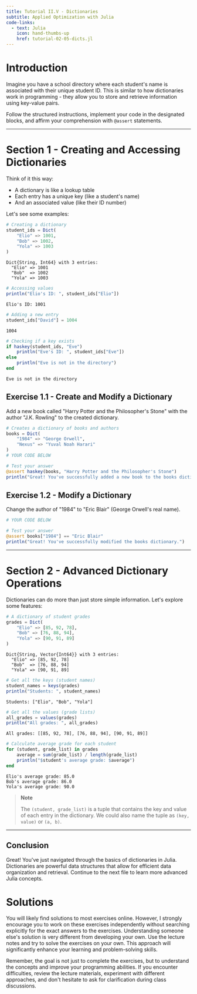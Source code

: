 ```yaml
---
title: Tutorial II.V - Dictionaries
subtitle: Applied Optimization with Julia
code-links:
  - text: Julia
    icon: hand-thumbs-up
    href: tutorial-02-05-dicts.jl
---
```



# Introduction

Imagine you have a school directory where each student's name is associated with their unique student ID. This is similar to how dictionaries work in programming - they allow you to store and retrieve information using key-value pairs.

Follow the structured instructions, implement your code in the designated blocks, and affirm your comprehension with `@assert` statements.

------------------------------------------------------------------------

# Section 1 - Creating and Accessing Dictionaries

Think of it this way:

-   A dictionary is like a lookup table
-   Each entry has a unique key (like a student's name)
-   And an associated value (like their ID number)

Let's see some examples:

``` julia
# Creating a dictionary
student_ids = Dict(
    "Elio" => 1001,
    "Bob" => 1002,
    "Yola" => 1003
)
```

    Dict{String, Int64} with 3 entries:
      "Elio" => 1001
      "Bob"  => 1002
      "Yola" => 1003

``` julia
# Accessing values
println("Elio's ID: ", student_ids["Elio"])
```

    Elio's ID: 1001

``` julia
# Adding a new entry
student_ids["David"] = 1004
```

    1004

``` julia
# Checking if a key exists
if haskey(student_ids, "Eve")
    println("Eve's ID: ", student_ids["Eve"])
else
    println("Eve is not in the directory")
end
```

    Eve is not in the directory

## Exercise 1.1 - Create and Modify a Dictionary

Add a new book called "Harry Potter and the Philosopher's Stone" with the author "J.K. Rowling" to the created dictionary.

``` julia
# Creates a dictionary of books and authors
books = Dict(
    "1984" => "George Orwell",
    "Nexus" => "Yuval Noah Harari"
)
# YOUR CODE BELOW
```

``` julia
# Test your answer
@assert haskey(books, "Harry Potter and the Philosopher's Stone")
println("Great! You've successfully added a new book to the books dictionary.")
```

## Exercise 1.2 - Modify a Dictionary

Change the author of "1984" to "Eric Blair" (George Orwell's real name).

``` julia
# YOUR CODE BELOW
```

``` julia
# Test your answer
@assert books["1984"] == "Eric Blair"
println("Great! You've successfully modified the books dictionary.")
```

------------------------------------------------------------------------

# Section 2 - Advanced Dictionary Operations

Dictionaries can do more than just store simple information. Let's explore some features:

``` julia
# A dictionary of student grades
grades = Dict(
    "Elio" => [85, 92, 78],
    "Bob" => [76, 88, 94],
    "Yola" => [90, 91, 89]
)
```

    Dict{String, Vector{Int64}} with 3 entries:
      "Elio" => [85, 92, 78]
      "Bob"  => [76, 88, 94]
      "Yola" => [90, 91, 89]

``` julia
# Get all the keys (student names)
student_names = keys(grades)
println("Students: ", student_names)
```

    Students: ["Elio", "Bob", "Yola"]

``` julia
# Get all the values (grade lists)
all_grades = values(grades)
println("All grades: ", all_grades)
```

    All grades: [[85, 92, 78], [76, 88, 94], [90, 91, 89]]

``` julia
# Calculate average grade for each student
for (student, grade_list) in grades
    average = sum(grade_list) / length(grade_list)
    println("$student's average grade: $average")
end
```

    Elio's average grade: 85.0
    Bob's average grade: 86.0
    Yola's average grade: 90.0

> **Note**
>
> The `(student, grade_list)` is a tuple that contains the key and value of each entry in the dictionary. We could also name the tuple as `(key, value)` or `(a, b)`.

------------------------------------------------------------------------

## Conclusion

Great! You've just navigated through the basics of dictionaries in Julia. Dictionaries are powerful data structures that allow for efficient data organization and retrieval. Continue to the next file to learn more advanced Julia concepts.

# Solutions

You will likely find solutions to most exercises online. However, I strongly encourage you to work on these exercises independently without searching explicitly for the exact answers to the exercises. Understanding someone else's solution is very different from developing your own. Use the lecture notes and try to solve the exercises on your own. This approach will significantly enhance your learning and problem-solving skills.

Remember, the goal is not just to complete the exercises, but to understand the concepts and improve your programming abilities. If you encounter difficulties, review the lecture materials, experiment with different approaches, and don't hesitate to ask for clarification during class discussions.

